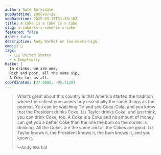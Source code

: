 ```yaml
---
author: Nate Barksdale
pubDatetime: 2008-07-29
modDatetime: 2025-03-17T21:38:16Z
title: A Coke is a Coke is a Coke
slug: a-coke-is-a-coke-is-a-coke
featured: false
draft: false
description: Andy Warhol on low-meets-high.
emoji: 🥤
tags:
  - 🇺🇸 United States
  - 🌀 Complexity
haiku: |
  In drinks, we are one,  
  Rich and poor, all the same sip,  
  A Coke for us all.
coordinates: [37.0902, -95.7129]
---
```


> What’s great about this country is that America started the tradition where the richest consumers buy essentially the same things as the poorest. You can be watching TV and see Coca-Cola, and you know that the President drinks Coke, Liz Taylor drinks Coke, and just think, you can drink Coke, too. A Coke is a Coke and no amount of money can get you a better Coke than the one the bum on the corner is drinking. All the Cokes are the same and all the Cokes are good. Liz Taylor knows it, the President knows it, the bum knows it, and you know it.
>
> --Andy Warhol
